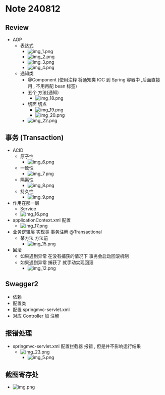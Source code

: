 # Note 240812

## Review

- AOP
    - 表达式
        - ![img_1.png](img_1.png)
        - ![img_2.png](img_2.png)
        - ![img_3.png](img_3.png)
        - ![img_4.png](img_4.png)
    - 通知类
        - @Component (使用注释 将通知类 IOC 到 Spring 容器中 ,后面直接用 , 不用再配 bean 标签)
        - 五个 方法(通知)
            - ![img_18.png](img_18.png)
        - 切面 切点
            - ![img_19.png](img_19.png)
            - ![img_20.png](img_20.png)
        - ![img_22.png](img_22.png)

## 事务 (Transaction)

- ACID
    - 原子性
        - ![img_6.png](img_6.png)
    - 一致性
        - ![img_7.png](img_7.png)
    - 隔离性
        - ![img_8.png](img_8.png)
    - 持久性
        - ![img_9.png](img_9.png)
- 作用在那一层
    - Service
    - ![img_16.png](img_16.png)
- applicationContext.xml 配置
    - ![img_17.png](img_17.png)
- 业务逻辑层 实现类 事务注解 @Transactional
    - 某方法 方法前
        - ![img_15.png](img_15.png)
- 回滚
    - 如果遇到异常 在没有捕获的情况下 事务会启动回滚机制
    - 如果遇到异常 捕获了 就手动实现回滚
        - ![img_12.png](img_12.png)


## Swagger2
- 依赖
- 配置类
- 配置 springmvc-servlet.xml
- 对应 Controller 加 注解

## 报错处理

- springmvc-servlet.xml 配置拦截器 报错 , 但是并不影响运行结果
    - ![img_23.png](img_23.png)
        - ![img_5.png](img_5.png)

## 截图寄存处

- ![img.png](img.png)
